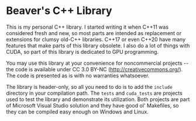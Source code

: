 # Beaver's C++ Library

This is my personal C++ library. I started writing it when C++11 was considered fresh and new, so most parts are intended as replacement or extensions for clumsy old-C++ libraries. C++17 or even C++20 have many features that make parts of this library obsolete. I also do a lot of things with CUDA, so part of this library is dedicated to GPU programming.

You may use this library at your convenience for noncommercial projects -- the code is available under CC 3.0 BY-NC (http://creativecommons.org/). The code is presented as is with no warranties whatsoever.

The library is header-only, so all you need to do is to add the `include` directory in your compilation path. The `tests` and `cuda_tests` are projects used to test the library and demonstrate its utilization. Both projects are part of Microsoft Visual Studio solution and they have good ol' Makefiles, so they can be compiled easy enough on Windows and Linux.
